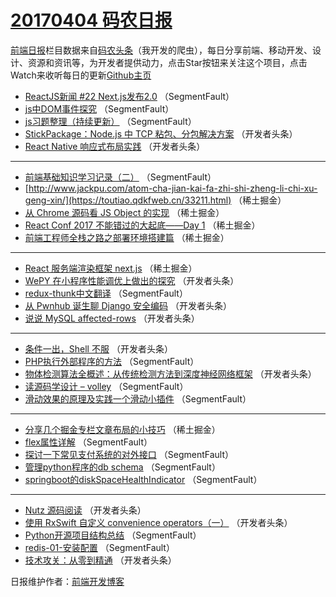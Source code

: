 # [20170404 码农日报](04.md)

[前端日报](https://qdkfweb.cn/c/news)栏目数据来自[码农头条](https://toutiao.qdkfweb.cn/)（我开发的爬虫），每日分享前端、移动开发、设计、资源和资讯等，为开发者提供动力，点击Star按钮来关注这个项目，点击Watch来收听每日的更新[Github主页](https://github.com/kujian/frontendDaily)
* [ReactJS新闻 #22 Next.js发布2.0](https://toutiao.qdkfweb.cn/33232.html) （SegmentFault）
* [js中DOM事件探究](https://toutiao.qdkfweb.cn/33233.html) （SegmentFault）
* [js习题整理（持续更新）](https://toutiao.qdkfweb.cn/33234.html) （SegmentFault）
* [StickPackage：Node.js 中 TCP 粘包、分包解决方案](https://toutiao.qdkfweb.cn/33259.html) （开发者头条）
* [React Native 响应式布局实践](https://toutiao.qdkfweb.cn/33257.html) （开发者头条）

***
* [前端基础知识学习记录（二）](https://toutiao.qdkfweb.cn/33238.html) （SegmentFault）
* [http://www.jackpu.com/atom-cha-jian-kai-fa-zhi-shi-zheng-li-chi-xu-geng-xin/](https://toutiao.qdkfweb.cn/33211.html) （稀土掘金）
* [从 Chrome 源码看 JS Object 的实现](https://toutiao.qdkfweb.cn/33212.html) （稀土掘金）
* [React Conf 2017 不能错过的大起底——Day 1](https://toutiao.qdkfweb.cn/33213.html) （稀土掘金）
* [前端工程师全栈之路之部署环境搭建篇](https://toutiao.qdkfweb.cn/33214.html) （稀土掘金）

***
* [React 服务端渲染框架 next.js](https://toutiao.qdkfweb.cn/33215.html) （稀土掘金）
* [WePY 在小程序性能调优上做出的探究](https://toutiao.qdkfweb.cn/33256.html) （开发者头条）
* [redux-thunk中文翻译](https://toutiao.qdkfweb.cn/33223.html) （SegmentFault）
* [从 Pwnhub 诞生聊 Django 安全编码](https://toutiao.qdkfweb.cn/33258.html) （开发者头条）
* [说说 MySQL affected-rows](https://toutiao.qdkfweb.cn/33251.html) （开发者头条）

***
* [条件一出，Shell 不服](https://toutiao.qdkfweb.cn/33252.html) （开发者头条）
* [PHP执行外部程序的方法](https://toutiao.qdkfweb.cn/33242.html) （SegmentFault）
* [物体检测算法全概述：从传统检测方法到深度神经网络框架](https://toutiao.qdkfweb.cn/33254.html) （开发者头条）
* [读源码学设计 &#8211; volley](https://toutiao.qdkfweb.cn/33243.html) （SegmentFault）
* [滑动效果的原理及实践一个滑动小插件](https://toutiao.qdkfweb.cn/33222.html) （SegmentFault）

***
* [分享几个掘金专栏文章布局的小技巧](https://toutiao.qdkfweb.cn/33216.html) （稀土掘金）
* [flex属性详解](https://toutiao.qdkfweb.cn/33237.html) （SegmentFault）
* [探讨一下常见支付系统的对外接口](https://toutiao.qdkfweb.cn/33228.html) （SegmentFault）
* [管理python程序的db schema](https://toutiao.qdkfweb.cn/33240.html) （SegmentFault）
* [springboot的diskSpaceHealthIndicator](https://toutiao.qdkfweb.cn/33241.html) （SegmentFault）

***
* [Nutz 源码阅读](https://toutiao.qdkfweb.cn/33253.html) （开发者头条）
* [使用 RxSwift 自定义 convenience operators（一）](https://toutiao.qdkfweb.cn/33255.html) （开发者头条）
* [Python开源项目结构总结](https://toutiao.qdkfweb.cn/33244.html) （SegmentFault）
* [redis-01-安装配置](https://toutiao.qdkfweb.cn/33245.html) （SegmentFault）
* [技术攻关：从零到精通](https://toutiao.qdkfweb.cn/33250.html) （开发者头条）

日报维护作者：[前端开发博客](https://qdkfweb.cn/) 